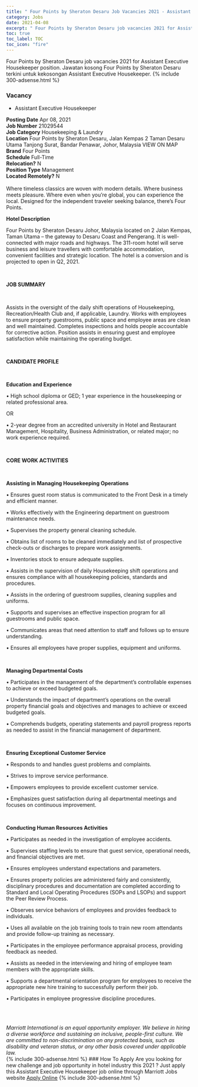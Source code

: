 ```yaml
---
title: " Four Points by Sheraton Desaru Job Vacancies 2021 - Assistant Executive Housekeeper" 
category: Jobs 
date: 2021-04-08 
excerpt: " Four Points by Sheraton Desaru job vacancies 2021 for Assistant Executive Housekeeper position. Jawatan kosong  Four Points by Sheraton Desaru terkini untuk kekosongan Assistant Executive Housekeeper." 
toc: true 
toc_label: TOC 
toc_icon: "fire" 
--- 
```


 Four Points by Sheraton Desaru job vacancies 2021 for Assistant Executive Housekeeper position. Jawatan kosong  Four Points by Sheraton Desaru terkini untuk kekosongan Assistant Executive Housekeeper. 
{% include 300-adsense.html %} 
### Vacancy 
- Assistant Executive Housekeeper 
<div><div><b>Posting Date</b> Apr 08, 2021<br><b>Job Number</b> 21029544<br><b>Job Category</b> Housekeeping &amp; Laundry<br><b>Location</b> Four Points by Sheraton Desaru, Jalan Kempas 2 Taman Desaru Utama Tanjong Surat, Bandar Penawar, Johor, Malaysia VIEW ON MAP<br><b>Brand</b> Four Points<br><b>Schedule</b> Full-Time<br><b>Relocation?</b> N<br><b>Position Type</b> Management<br><b>Located Remotely?</b> N<br><br>Where timeless classics are woven with modern details. Where business meets pleasure. Where even when you&#8217;re global, you can experience the local. Designed for the independent traveler seeking balance, there&#8217;s Four Points.<br></div><div> <p><strong>Hotel Description</strong></p> <p>Four Points by Sheraton Desaru Johor, Malaysia located on 2 Jalan Kempas, Taman Utama &#8211; the gateway to Desaru Coast and Pengerang. It is well-connected with major roads and highways. The 311-room hotel will serve business and leisure travellers with comfortable accommodation, convenient facilities and strategic location. The hotel is a conversion and is projected to open in Q2, 2021.</p> <p>&#160;</p> <p><strong>JOB SUMMARY</strong></p> <p>&#160;</p> <p>Assists in the oversight of the daily shift operations of Housekeeping, Recreation/Health Club and, if applicable, Laundry. Works with employees to ensure property guestrooms, public space and employee areas are clean and well maintained. Completes inspections and holds people accountable for corrective action. Position assists in ensuring guest and employee satisfaction while maintaining the operating budget.</p> <p>&#160;</p> <p><strong>CANDIDATE PROFILE </strong></p> <p>&#160;</p> <p><strong>Education and Experience</strong></p> <p>&#8226; High school diploma or GED; 1 year experience in the housekeeping or related professional area.</p> <p>OR</p> <p>&#8226; 2-year degree from an accredited university in Hotel and Restaurant Management, Hospitality, Business Administration, or related major; no work experience required.</p> <p>&#160;</p> <p><strong>CORE WORK ACTIVITIES</strong></p> <p>&#160;</p> <p><strong>Assisting in Managing Housekeeping Operations</strong></p> <p>&#8226; Ensures guest room status is communicated to the Front Desk in a timely and efficient manner.</p> <p>&#8226; Works effectively with the Engineering department on guestroom maintenance needs.</p> <p>&#8226; Supervises the property general cleaning schedule.</p> <p>&#8226; Obtains list of rooms to be cleaned immediately and list of prospective check-outs or discharges to prepare work assignments.</p> <p>&#8226; Inventories stock to ensure adequate supplies.</p> <p>&#8226; Assists in the supervision of daily Housekeeping shift operations and ensures compliance with all housekeeping policies, standards and procedures.</p> <p>&#8226; Assists in the ordering of guestroom supplies, cleaning supplies and uniforms.</p> <p>&#8226; Supports and supervises an effective inspection program for all guestrooms and public space.</p> <p>&#8226; Communicates areas that need attention to staff and follows up to ensure understanding.</p> <p>&#8226; Ensures all employees have proper supplies, equipment and uniforms.</p> <p>&#160;</p> <p><strong>Managing Departmental Costs</strong></p> <p>&#8226; Participates in the management of the department&#8217;s controllable expenses to achieve or exceed budgeted goals.</p> <p>&#8226; Understands the impact of department&#8217;s operations on the overall property financial goals and objectives and manages to achieve or exceed budgeted goals.</p> <p>&#8226; Comprehends budgets, operating statements and payroll progress reports as needed to assist in the financial management of department.</p> <p>&#160;</p> <p><strong>Ensuring Exceptional Customer Service</strong></p> <p>&#8226; Responds to and handles guest problems and complaints.</p> <p>&#8226; Strives to improve service performance.</p> <p>&#8226; Empowers employees to provide excellent customer service.</p> <p>&#8226; Emphasizes guest satisfaction during all departmental meetings and focuses on continuous improvement.</p> <p>&#160;</p> <p><strong>Conducting Human Resources Activities</strong></p> <p>&#8226; Participates as needed in the investigation of employee accidents.</p> <p>&#8226; Supervises staffing levels to ensure that guest service, operational needs, and financial objectives are met.</p> <p>&#8226; Ensures employees understand expectations and parameters.</p> <p>&#8226; Ensures property policies are administered fairly and consistently, disciplinary procedures and documentation are completed according to Standard and Local Operating Procedures (SOPs and LSOPs) and support the Peer Review Process.</p> <p>&#8226; Observes service behaviors of employees and provides feedback to individuals.</p> <p>&#8226; Uses all available on the job training tools to train new room attendants and provide follow-up training as necessary.</p> <p>&#8226; Participates in the employee performance appraisal process, providing feedback as needed.</p> <p>&#8226; Assists as needed in the interviewing and hiring of employee team members with the appropriate skills.</p> <p>&#8226; Supports a departmental orientation program for employees to receive the appropriate new hire training to successfully perform their job.</p> <p>&#8226; Participates in employee progressive discipline procedures.</p> <p>&#160;</p> </div> <div> &#160;</div> <em>Marriott International is an equal opportunity employer.&#160;We believe in hiring a diverse workforce and sustaining an inclusive, people-first culture.&#160;We are committed to non-discrimination on&#160;any&#160;protected&#160;basis, such as disability and veteran status, or any other basis covered under applicable law.</em><br></div> 
{% include 300-adsense.html %} 
### How To Apply 
Are you looking for new challenge and job opportunity in hotel industry this 2021 ?
Just apply this Assistant Executive Housekeeper job online through Marriott Jobs website 
<a href="https://jobs.marriott.com/marriott/jobs/21029544?lang=en-us" class="btn btn--info" target="_blank" rel="nofollow noopenner">Apply Online</a> 
{% include 300-adsense.html %} 